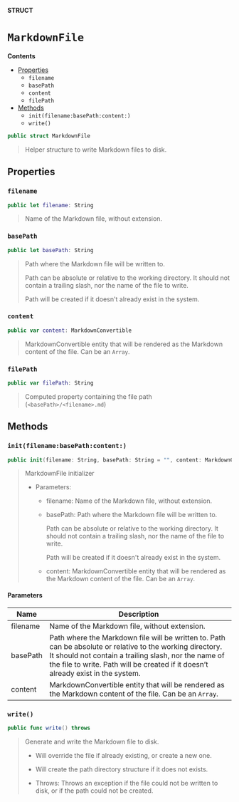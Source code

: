 **STRUCT**
# `MarkdownFile`

**Contents**
- [Properties](#properties)
  - `filename`
  - `basePath`
  - `content`
  - `filePath`
- [Methods](#methods)
  - `init(filename:basePath:content:)`
  - `write()`

```swift
public struct MarkdownFile
```

> Helper structure to write Markdown files to disk.

## Properties
### `filename`

```swift
public let filename: String
```

> Name of the Markdown file, without extension.

### `basePath`

```swift
public let basePath: String
```

> Path where the Markdown file will be written to.
>
> Path can be absolute or relative to the working directory. It should
> not contain a trailing slash, nor the name of the file to write.
>
> Path will be created if it doesn't already exist in the system.

### `content`

```swift
public var content: MarkdownConvertible
```

> MarkdownConvertible entity that will be rendered
> as the Markdown content of the file. Can be an `Array`.

### `filePath`

```swift
public var filePath: String
```

> Computed property containing the file path (`<basePath>/<filename>.md`)

## Methods
### `init(filename:basePath:content:)`

```swift
public init(filename: String, basePath: String = "", content: MarkdownConvertible)
```

> MarkdownFile initializer
>
> - Parameters:
>   - filename: Name of the Markdown file, without extension.
>   - basePath: Path where the Markdown file will be written to.
>
>        Path can be absolute or relative to the working directory. It should
>        not contain a trailing slash, nor the name of the file to write.
>
>        Path will be created if it doesn't already exist in the system.
>
>   - content: MarkdownConvertible entity that will be rendered
>        as the Markdown content of the file. Can be an `Array`.

#### Parameters
| Name | Description |
| ---- | ----------- |
| filename | Name of the Markdown file, without extension. |
| basePath | Path where the Markdown file will be written to. Path can be absolute or relative to the working directory. It should not contain a trailing slash, nor the name of the file to write. Path will be created if it doesn’t already exist in the system. |
| content | MarkdownConvertible entity that will be rendered as the Markdown content of the file. Can be an `Array`. |

### `write()`

```swift
public func write() throws
```

> Generate and write the Markdown file to disk.
>
> - Will override the file if already existing, or create a new one.
> - Will create the path directory structure if it does not exists.
>
> - Throws: Throws an exception if the file could not be written to disk, or
>           if the path could not be created.
